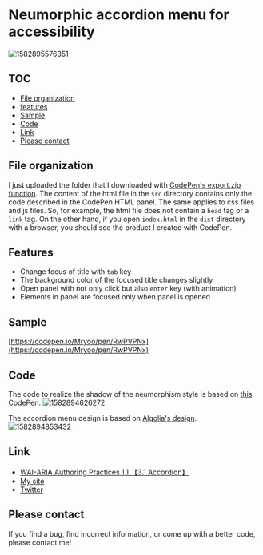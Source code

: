 # Neumorphic accordion menu for accessibility
![1582895576351](https://user-images.githubusercontent.com/42329240/75551421-86f48000-5a77-11ea-9e20-3f6a9fffc904.gif)

## TOC
 - [File organization](#File-organization)
 - [features](#features)
 - [Sample](#Sample)
 - [Code](#Code)
 - [Link](#Link)
 - [Please contact](#Please-contact)
 
## File organization
I just uploaded the folder that I downloaded with [CodePen's export.zip function](https://blog.codepen.io/documentation/features/exporting-pens/#export-zip-1). The content of the html file in the `src` directory contains only the code described in the CodePen HTML panel. The same applies to css files and js files. So, for example, the html file does not contain a `head` tag or a `link` tag. On the other hand, if you open `index.html` in the `dist` directory with a browser, you should see the product I created with CodePen.

## Features
 
 - Change focus of title with `tab` key
 - The background color of the focused title changes slightly
 - Open panel with not only click but also `enter` key (with animation)
 - Elements in panel are focused only when panel is opened
 
## Sample
[https://codepen.io/Mryoo/pen/RwPVPNx](https://codepen.io/Mryoo/pen/RwPVPNx)

## Code
The code to realize the shadow of the neumorphism style is based on [this CodePen](https://codepen.io/dev_loop/pen/XWJeKNO). 
![1582894626272](https://user-images.githubusercontent.com/42329240/75550613-983c8d00-5a75-11ea-9f12-60044b2613df.jpg)

The accordion menu design is based on [Algolia's design](https://www.algolia.com/pricing/).
![1582894853432](https://user-images.githubusercontent.com/42329240/75550719-d5088400-5a75-11ea-85b4-a74042319567.gif)

## Link
 - [WAI-ARIA Authoring Practices 1.1 【3.1 Accordion】](https://www.w3.org/TR/wai-aria-practices-1.1/#accordion)
 - [My site](https://ryo.dev/)
 - [Twitter](https://twitter.com/ryoo20190328)

## Please contact
If you find a bug, find incorrect information, or come up with a better code, please contact me!
